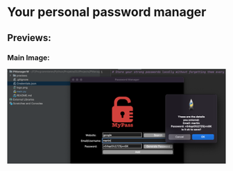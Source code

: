 # Your personal password manager

## Previews:

### Main Image: 
![Main Image](./previews/main.png)
